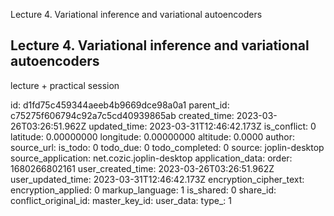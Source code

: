 Lecture 4. Variational inference and variational autoencoders

## Lecture 4. Variational inference and variational autoencoders

lecture + practical session


id: d1fd75c459344aeeb4b9669dce98a0a1
parent_id: c75275f606794c92a7c5cd40939865ab
created_time: 2023-03-26T03:26:51.962Z
updated_time: 2023-03-31T12:46:42.173Z
is_conflict: 0
latitude: 0.00000000
longitude: 0.00000000
altitude: 0.0000
author: 
source_url: 
is_todo: 0
todo_due: 0
todo_completed: 0
source: joplin-desktop
source_application: net.cozic.joplin-desktop
application_data: 
order: 1680266802161
user_created_time: 2023-03-26T03:26:51.962Z
user_updated_time: 2023-03-31T12:46:42.173Z
encryption_cipher_text: 
encryption_applied: 0
markup_language: 1
is_shared: 0
share_id: 
conflict_original_id: 
master_key_id: 
user_data: 
type_: 1